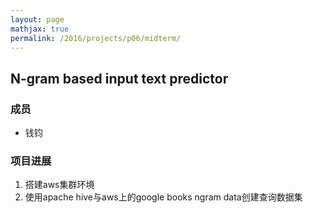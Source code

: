 ```yaml
---
layout: page
mathjax: true
permalink: /2016/projects/p06/midterm/
---
```


## N-gram based input text predictor

### 成员

- 钱钧

### 项目进展

  1. 搭建aws集群环境
  2. 使用apache hive与aws上的google books ngram data创建查询数据集

